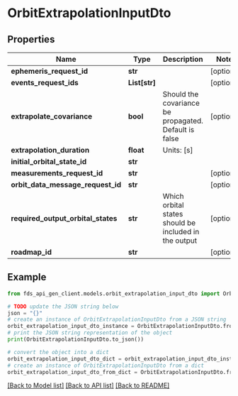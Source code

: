 # OrbitExtrapolationInputDto


## Properties

Name | Type | Description | Notes
------------ | ------------- | ------------- | -------------
**ephemeris_request_id** | **str** |  | [optional] 
**events_request_ids** | **List[str]** |  | [optional] 
**extrapolate_covariance** | **bool** | Should the covariance be propagated. Default is false | [optional] 
**extrapolation_duration** | **float** | Units: [s] | 
**initial_orbital_state_id** | **str** |  | 
**measurements_request_id** | **str** |  | [optional] 
**orbit_data_message_request_id** | **str** |  | [optional] 
**required_output_orbital_states** | **str** | Which orbital states should be included in the output | [optional] 
**roadmap_id** | **str** |  | [optional] 

## Example

```python
from fds_api_gen_client.models.orbit_extrapolation_input_dto import OrbitExtrapolationInputDto

# TODO update the JSON string below
json = "{}"
# create an instance of OrbitExtrapolationInputDto from a JSON string
orbit_extrapolation_input_dto_instance = OrbitExtrapolationInputDto.from_json(json)
# print the JSON string representation of the object
print(OrbitExtrapolationInputDto.to_json())

# convert the object into a dict
orbit_extrapolation_input_dto_dict = orbit_extrapolation_input_dto_instance.to_dict()
# create an instance of OrbitExtrapolationInputDto from a dict
orbit_extrapolation_input_dto_from_dict = OrbitExtrapolationInputDto.from_dict(orbit_extrapolation_input_dto_dict)
```
[[Back to Model list]](../README.md#documentation-for-models) [[Back to API list]](../README.md#documentation-for-api-endpoints) [[Back to README]](../README.md)



